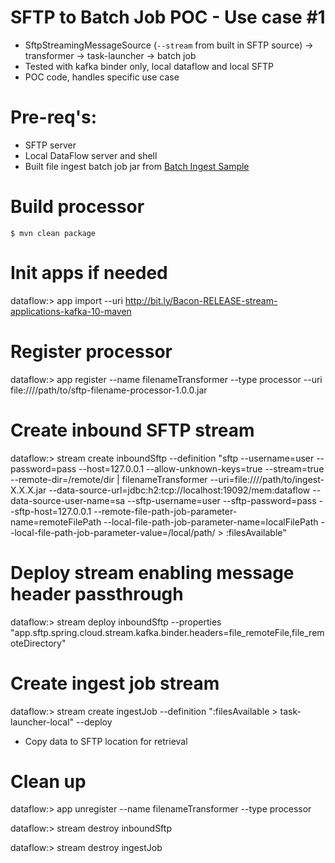 # SFTP to Batch Job POC -  Use case #1

* SftpStreamingMessageSource (`--stream` from built in SFTP source) -> transformer -> task-launcher -> batch job
* Tested with kafka binder only, local dataflow and local SFTP
* POC code, handles specific use case

# Pre-req's:
* SFTP server
* Local DataFlow server and shell
* Built file ingest batch job jar from [Batch Ingest Sample](https://github.com/spring-cloud/spring-cloud-dataflow-samples/tree/master/batch/file-ingest)

# Build processor
```
$ mvn clean package
```

# Init apps if needed

dataflow:> app import --uri http://bit.ly/Bacon-RELEASE-stream-applications-kafka-10-maven

# Register processor

dataflow:> app register --name filenameTransformer --type processor --uri file:////path/to/sftp-filename-processor-1.0.0.jar

# Create inbound SFTP stream

dataflow:> stream create inboundSftp --definition "sftp --username=user --password=pass --host=127.0.0.1 --allow-unknown-keys=true --stream=true --remote-dir=/remote/dir | filenameTransformer --uri=file:////path/to/ingest-X.X.X.jar --data-source-url=jdbc:h2:tcp://localhost:19092/mem:dataflow --data-source-user-name=sa --sftp-username=user --sftp-password=pass --sftp-host=127.0.0.1 --remote-file-path-job-parameter-name=remoteFilePath --local-file-path-job-parameter-name=localFilePath --local-file-path-job-parameter-value=/local/path/ > :filesAvailable"

# Deploy stream enabling message header passthrough

dataflow:> stream deploy inboundSftp --properties "app.sftp.spring.cloud.stream.kafka.binder.headers=file_remoteFile,file_remoteDirectory"

# Create ingest job stream

dataflow:> stream create ingestJob --definition ":filesAvailable > task-launcher-local" --deploy

* Copy data to SFTP location for retrieval

# Clean up

dataflow:> app unregister --name filenameTransformer --type processor

dataflow:> stream destroy inboundSftp

dataflow:> stream destroy ingestJob

